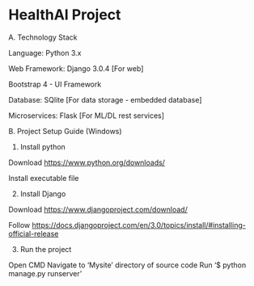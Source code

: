 # HealthAI Project 


A. Technology Stack

Language: Python 3.x

Web Framework: Django 3.0.4 [For web]

Bootstrap 4 - UI Framework

Database: SQlite [For data storage - embedded database]

Microservices: Flask [For ML/DL rest services]

B.	Project Setup Guide (Windows)

1.	Install python

Download https://www.python.org/downloads/

Install executable file

2.	Install Django

Download https://www.djangoproject.com/download/

Follow https://docs.djangoproject.com/en/3.0/topics/install/#installing-official-release

3.	Run the project 

Open CMD
Navigate to ‘Mysite’ directory of source code
Run ‘$ python manage.py runserver’


